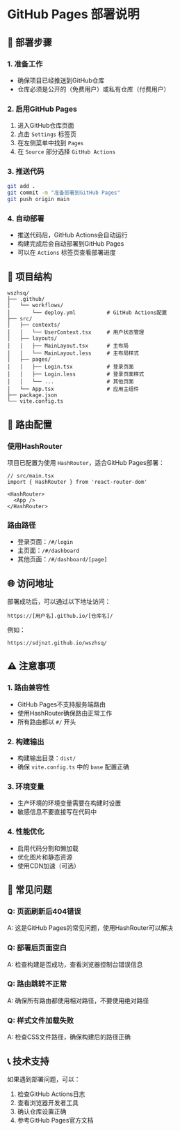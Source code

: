 # GitHub Pages 部署说明

## 🚀 部署步骤

### 1. 准备工作
- 确保项目已经推送到GitHub仓库
- 仓库必须是公开的（免费用户）或私有仓库（付费用户）

### 2. 启用GitHub Pages
1. 进入GitHub仓库页面
2. 点击 `Settings` 标签页
3. 在左侧菜单中找到 `Pages`
4. 在 `Source` 部分选择 `GitHub Actions`

### 3. 推送代码
```bash
git add .
git commit -m "准备部署到GitHub Pages"
git push origin main
```

### 4. 自动部署
- 推送代码后，GitHub Actions会自动运行
- 构建完成后会自动部署到GitHub Pages
- 可以在 `Actions` 标签页查看部署进度

## 📁 项目结构

```
wszhsq/
├── .github/
│   └── workflows/
│       └── deploy.yml          # GitHub Actions配置
├── src/
│   ├── contexts/
│   │   └── UserContext.tsx     # 用户状态管理
│   ├── layouts/
│   │   ├── MainLayout.tsx      # 主布局
│   │   └── MainLayout.less     # 主布局样式
│   ├── pages/
│   │   ├── Login.tsx           # 登录页面
│   │   ├── Login.less          # 登录页面样式
│   │   └── ...                 # 其他页面
│   └── App.tsx                 # 应用主组件
├── package.json
└── vite.config.ts
```

## 🔧 路由配置

### 使用HashRouter
项目已配置为使用 `HashRouter`，适合GitHub Pages部署：

```tsx
// src/main.tsx
import { HashRouter } from 'react-router-dom'

<HashRouter>
  <App />
</HashRouter>
```

### 路由路径
- 登录页面：`/#/login`
- 主页面：`/#/dashboard`
- 其他页面：`/#/dashboard/[page]`

## 🌐 访问地址

部署成功后，可以通过以下地址访问：
```
https://[用户名].github.io/[仓库名]/
```

例如：
```
https://sdjnzt.github.io/wszhsq/
```

## ⚠️ 注意事项

### 1. 路由兼容性
- GitHub Pages不支持服务端路由
- 使用HashRouter确保路由正常工作
- 所有路由都以 `#/` 开头

### 2. 构建输出
- 构建输出目录：`dist/`
- 确保 `vite.config.ts` 中的 `base` 配置正确

### 3. 环境变量
- 生产环境的环境变量需要在构建时设置
- 敏感信息不要直接写在代码中

### 4. 性能优化
- 启用代码分割和懒加载
- 优化图片和静态资源
- 使用CDN加速（可选）

## 🐛 常见问题

### Q: 页面刷新后404错误
A: 这是GitHub Pages的常见问题，使用HashRouter可以解决

### Q: 部署后页面空白
A: 检查构建是否成功，查看浏览器控制台错误信息

### Q: 路由跳转不正常
A: 确保所有路由都使用相对路径，不要使用绝对路径

### Q: 样式文件加载失败
A: 检查CSS文件路径，确保构建后的路径正确

## 📞 技术支持

如果遇到部署问题，可以：
1. 检查GitHub Actions日志
2. 查看浏览器开发者工具
3. 确认仓库设置正确
4. 参考GitHub Pages官方文档
